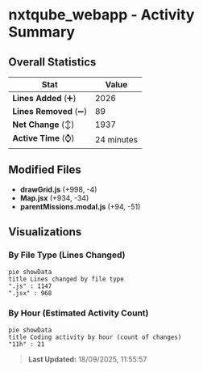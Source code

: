 # nxtqube_webapp - Activity Summary 

## Overall Statistics

| Stat                   | Value                                                             |
| ---------------------- | ----------------------------------------------------------------- |
| **Lines Added** (➕)   | 2026                                          |
| **Lines Removed** (➖) | 89                                        |
| **Net Change** (↕)    | 1937                |
| **Active Time** (⌚)   | 24 minutes |


## Modified Files
- **drawGrid.js** (+998, -4)
- **Map.jsx** (+934, -34)
- **parentMissions.modal.js** (+94, -51)

## Visualizations

### By File Type (Lines Changed)

```mermaid
pie showData
title Lines changed by file type
".js" : 1147
".jsx" : 968
```

### By Hour (Estimated Activity Count)

```mermaid
pie showData
title Coding activity by hour (count of changes)
"11h" : 21
```


> **Last Updated:** 18/09/2025, 11:55:57